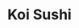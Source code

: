 ---
layout: place
title: "Koi Sushi"
permalink: /illinois/chicago/koi-sushi.html
stateAbbr: IL
stateName: Illinois
cityName: Chicago
seo:
  name: "Koi Sushi"
  type: Restaurant
  links: https://www.koisushiillinois.com/
description: "Modern restaurant showcasing creative sushi, appetizers & all-you-can-eat dishes in a breezy space. Looking for sushi in Chicago, Illinois? Check out Koi Sus..."
place_id: ChIJzTV8o1rTD4gRlRwypjCllm0
photos:
  - name: >-
      places/ChIJzTV8o1rTD4gRlRwypjCllm0/photos/AeeoHcK1sJ07IMWPjdaIALuE1Xd5Z2xiFierjB62r01HaF4uVbW_ZyJiUv7T_-AVBgnshokiur_SetP12_0chUyHu3S57ZgiuLvY384xfABsENTbFkly76Lm4JHXQu930tLKE17OyOz5rkKWY_Saz_Yn2chL681B0UpzqZBIPNUMrI-_WUTsK9fbYde4T9_UYmGTaWcIkctKaMGvnYTr5uHrSWnCs9vQPSEimhUVMpwtuSPYb_q8qMv9mcl_pu-LYhWsF2ebEc8YTnuqxPE_J3zZs4MFY0lNvx2q4_1I37Gq_X3SQQ
    widthPx: 3264
    heightPx: 2448
    authorAttributions:
      - displayName: Koi Sushi
        uri: https://maps.google.com/maps/contrib/103284235400221605744
        photoUri: >-
          https://lh3.googleusercontent.com/a-/ALV-UjWmsxIrVzuZ7thcIJFGdFl12nuP5aihuKM0sRdf5Is-_1ha9NI=s100-p-k-no-mo
    flagContentUri: >-
      https://www.google.com/local/imagery/report/?cb_client=maps_api_places.places_api&image_key=!1e10!2sAF1QipMfbKej2vukEu2shEyf8XFrPSZ4SD9imhgivy94&hl=en-US
    googleMapsUri: >-
      https://www.google.com/maps/place//data=!3m4!1e2!3m2!1sAF1QipMfbKej2vukEu2shEyf8XFrPSZ4SD9imhgivy94!2e10!4m2!3m1!1s0x880fd35aa37c35cd:0x6d96a530a6321c95
  - name: >-
      places/ChIJzTV8o1rTD4gRlRwypjCllm0/photos/AeeoHcIR7oJrBE_OlBzKx7Jx3VeJNiod2Ds_l-izi0nNFj8avJNdqIkOPmZNg53AD_vuj0V9KK4xzh87pnROxJdjlYeeJnWljOKCpfMJIievhNtRFR_YkDocEhUh7vtDyi4Ys2XzoVAaarpErLjpqAWXyra4gSjdh7w7dQ6Yyj1W1PBAqGWIUSs90WEZIWp2CJD3cLuJQ6N7k3Qenit0O2Wx8UljQe9MOnTqqwNMMgdLUw8oME4lq10dN01YmPyWRDfEj2JU_XdUAkXosUHLe3JxJz7BbejOU4tsJ4qKIMnuA794xQ
    widthPx: 2000
    heightPx: 1175
    authorAttributions:
      - displayName: Koi Sushi
        uri: https://maps.google.com/maps/contrib/103284235400221605744
        photoUri: >-
          https://lh3.googleusercontent.com/a-/ALV-UjWmsxIrVzuZ7thcIJFGdFl12nuP5aihuKM0sRdf5Is-_1ha9NI=s100-p-k-no-mo
    flagContentUri: >-
      https://www.google.com/local/imagery/report/?cb_client=maps_api_places.places_api&image_key=!1e10!2sAF1QipMJpqH6c5vNA7SQS9r1PAVls2dUccrAdnJSrI0Z&hl=en-US
    googleMapsUri: >-
      https://www.google.com/maps/place//data=!3m4!1e2!3m2!1sAF1QipMJpqH6c5vNA7SQS9r1PAVls2dUccrAdnJSrI0Z!2e10!4m2!3m1!1s0x880fd35aa37c35cd:0x6d96a530a6321c95
  - name: >-
      places/ChIJzTV8o1rTD4gRlRwypjCllm0/photos/AeeoHcK1aDPwmEeBJsnzrBV9m2R2QH9vYhH_f5E0yVVgnfe2hxwwisulSW_FMPOZt59YRXJ5MNAtNKdIMHBRpjE9jvJbSSiFFC74GEdReDpuCJ9wzc9zEuJ44A5exvK21JlDKphUtbNiHV708wDKDYcPnJe3rz2r1JnwXDONcVpJ01eSNhwD1jou4qGUc8vyVTG4kVqXJBfdriNJI3uZjp5hN9k-m1ZVZTVvNmqQUgP-IG6M5LqNivgjS1gq-PIC-LZkLCk2SjGQVtlYWDOZztbTxMDiQCRHChrvtez60FbDia0h1GxF8z36v9cxYfzNWuvUEt4vLpV3FKEBOxEGMC5T3xV3If22XM22ND8stlKCzKLbmE0pOtz7i2ONEE2Sbu-zIZmLywMf-zVW9iUtPFtg1z4b9c4Px8tQKF98onmKWsnpT-e-
    widthPx: 4284
    heightPx: 3507
    authorAttributions:
      - displayName: Alisa Kharchenko
        uri: https://maps.google.com/maps/contrib/106813856913041842347
        photoUri: >-
          https://lh3.googleusercontent.com/a-/ALV-UjUjvEJe9se21Wawyncto4feHmnkqt1U19tevKJ72pa_9Pezg4Yf=s100-p-k-no-mo
    flagContentUri: >-
      https://www.google.com/local/imagery/report/?cb_client=maps_api_places.places_api&image_key=!1e10!2sCIHM0ogKEICAgMDQl4LU3QE&hl=en-US
    googleMapsUri: >-
      https://www.google.com/maps/place//data=!3m4!1e2!3m2!1sCIHM0ogKEICAgMDQl4LU3QE!2e10!4m2!3m1!1s0x880fd35aa37c35cd:0x6d96a530a6321c95
  - name: >-
      places/ChIJzTV8o1rTD4gRlRwypjCllm0/photos/AeeoHcJ02h4fP8CD0iJddn_VK3Z3kH7u1axCCl-_U9wXpgHjvyz4UGRH7sqiwCizSMdtuixGLl4JacXQCxBsv8_t1LgEOux4pTeTuAMrF5Y7I1D3JFHyIe8xQ81Bl39hPmUPmrj4QLPl5SaZFw06hIoKe3oh8tuRi_bS3JUptCukKZazycbgmF0WqGQeu0Qhv-nYuMgJyxxdGq76C8dU77SLRCo8_vFofyqqaiajAGUJbp-Lsdmxc2QtTeS1PHcgML6bIfy4_AoWn7TibkdGMu4N_0YmBx3Owc4rOYqhgvH5g0cBNA
    widthPx: 1125
    heightPx: 633
    authorAttributions:
      - displayName: Koi Sushi
        uri: https://maps.google.com/maps/contrib/103284235400221605744
        photoUri: >-
          https://lh3.googleusercontent.com/a-/ALV-UjWmsxIrVzuZ7thcIJFGdFl12nuP5aihuKM0sRdf5Is-_1ha9NI=s100-p-k-no-mo
    flagContentUri: >-
      https://www.google.com/local/imagery/report/?cb_client=maps_api_places.places_api&image_key=!1e10!2sAF1QipOYAupY2Su6-iKCvEcuMyt3DU2KII8ZzOY2j3QW&hl=en-US
    googleMapsUri: >-
      https://www.google.com/maps/place//data=!3m4!1e2!3m2!1sAF1QipOYAupY2Su6-iKCvEcuMyt3DU2KII8ZzOY2j3QW!2e10!4m2!3m1!1s0x880fd35aa37c35cd:0x6d96a530a6321c95
  - name: >-
      places/ChIJzTV8o1rTD4gRlRwypjCllm0/photos/AeeoHcIMIyHtTfj6JT-v2LdOaMJ-JKiG5qucGjPJI-4BFc9lsWmATmERKExf-nV3akwTJs2ZgTHsGOij-kCqkvwCcJEKBy5WVTQMGuIbI38G3mmEI064PPrrS5sAxN4rKWl09K_N_NudNM3rMXNwgjX0lz1DbKDpLWO4TxlJ8mGDAxWum_WSyt2KOKSNawMYEFefNIXWkvOOmRK_h6JUZsL3XsdqndD8AIAgmzlAorviumdM0lPRLxELsFGDRO7t1Q1mPRGHQ2p8ZKhirV6vMG3tmvz96vmrrwjmtkhso7QZUDXuC1yppxYVWWmt2sb8RiJ3ZKshITuwypdOxUQ7VI9dzyUQFMIbZ38r0YvKDXzRMWaFTWsGQ3DCL3F_dt4sO-moBMhqUt2wE5zIrP03-0RhsJ2fu1QZqikPAqFtrHImII9RNrF-
    widthPx: 1440
    heightPx: 1440
    authorAttributions:
      - displayName: Teresa NP Keil
        uri: https://maps.google.com/maps/contrib/107837145988388338979
        photoUri: >-
          https://lh3.googleusercontent.com/a-/ALV-UjV2t-D9cxvfn17dYHqhbZb_atQV0usmtX6iQEF6XD_mO2A0wJct8g=s100-p-k-no-mo
    flagContentUri: >-
      https://www.google.com/local/imagery/report/?cb_client=maps_api_places.places_api&image_key=!1e10!2sCIHM0ogKEICAgICdtvnOugE&hl=en-US
    googleMapsUri: >-
      https://www.google.com/maps/place//data=!3m4!1e2!3m2!1sCIHM0ogKEICAgICdtvnOugE!2e10!4m2!3m1!1s0x880fd35aa37c35cd:0x6d96a530a6321c95
  - name: >-
      places/ChIJzTV8o1rTD4gRlRwypjCllm0/photos/AeeoHcLgP2eMD8dwGNEXwZhhUsGa7GE51ANf3iQW4UWn_8rCB3HSCQpm-0YXEOKUlsoHmSxYacOiXCoJabR0VCXchav7C4FdiTtSF48V7E31ti0B7JLmL3mw3ZM5hDsmmUgWvyBFu20KbrnAd7SGcq7pgV2MjY-GgaLhYALQtEMoFXDsAqS6aSZicS4z9VDuXzQKjSmtJuLOuHjBIBkAuXN4dNc4wfLuATeDpjo-3-9mHNfUOB_EqdcRcS_a3P9vnh7wVq3Y5XzZUQ7o3y7idv24ehPkPYzyaMbvI405CpfBRNuOgg
    widthPx: 2000
    heightPx: 2000
    authorAttributions:
      - displayName: Koi Sushi
        uri: https://maps.google.com/maps/contrib/103284235400221605744
        photoUri: >-
          https://lh3.googleusercontent.com/a-/ALV-UjWmsxIrVzuZ7thcIJFGdFl12nuP5aihuKM0sRdf5Is-_1ha9NI=s100-p-k-no-mo
    flagContentUri: >-
      https://www.google.com/local/imagery/report/?cb_client=maps_api_places.places_api&image_key=!1e10!2sAF1QipMx7g1dkQJWZbats_F-hZAAslCaLGz9bbJlvnBp&hl=en-US
    googleMapsUri: >-
      https://www.google.com/maps/place//data=!3m4!1e2!3m2!1sAF1QipMx7g1dkQJWZbats_F-hZAAslCaLGz9bbJlvnBp!2e10!4m2!3m1!1s0x880fd35aa37c35cd:0x6d96a530a6321c95
  - name: >-
      places/ChIJzTV8o1rTD4gRlRwypjCllm0/photos/AeeoHcJrNkOgu9eQhi4ub9rWZTBh34HyxZtL7pCiER85AYiHVMXkNO0HA7_K8Q_VzhdgXgvJ4twU8cbCVyTX66mMnh2PDaIbZ3mTkBrQj59wOh1IYsMCjB2pQTwTXO79mzKL_2DlLZ0sabdWfuheDizCORcnt5qp3Neje97gthkIFHgmNUGHDrrNcxS9r7EjCe-t9GIyNhOKgQlAgOoifBu46675pjsgo7GmTGSHgWo3zxOtmgPYhruQeWbtv1Dg0Hr_SWJpEFVvBHkHD6mpP6TGW19ejjnp0QQ5bvaiS-_7zl1VfiuCgyNYkyGocjjegEzzoJsDhZsUDXqtrUBHidOo1xv0diWgdQr2qFWlEQSRS5UFOFuNNaXYkNum7NIMs1Yx1p0ETpYT2-B0rU6n9CrtcoAirdj2TCRts4YZZblLhEM
    widthPx: 4000
    heightPx: 3000
    authorAttributions:
      - displayName: OQuinn Holmes
        uri: https://maps.google.com/maps/contrib/105589011040495431481
        photoUri: >-
          https://lh3.googleusercontent.com/a/ACg8ocJLlewEGpJ8ZLvbelkWFdT0fyvRWfrEDhCOOVA_TJVJ9V3jmA=s100-p-k-no-mo
    flagContentUri: >-
      https://www.google.com/local/imagery/report/?cb_client=maps_api_places.places_api&image_key=!1e10!2sCIHM0ogKEICAgIC_lrmlLA&hl=en-US
    googleMapsUri: >-
      https://www.google.com/maps/place//data=!3m4!1e2!3m2!1sCIHM0ogKEICAgIC_lrmlLA!2e10!4m2!3m1!1s0x880fd35aa37c35cd:0x6d96a530a6321c95
  - name: >-
      places/ChIJzTV8o1rTD4gRlRwypjCllm0/photos/AeeoHcIH5QbVoxgVJApGjr8RGrYG8SJ6aLwVHIJSKZO5DIs2uyafp_Fx45uH5UvyI1G5DUNuwTOLGmF0_gVWnE2dPpEzL3iUdw3i4t1ESmVXqxvtIp-PbYFUN_dSlnuEb9a_FkpKBxD6sX3tf8u-PE6zoL7o9b6HB7N44iBCacypYZ-Kc3Thg8xUcieyKtC2iKzGmhP_DAsXDbNuRjbQ7R_Etptjf-oi8UNxGwulRIMDlDTpfZ4XBQzo5kJiKJaVMNeByscSi2yKKpAS9IGzx4ujAj9CjJPSl5CbnrNxV2nAY4csDg
    widthPx: 640
    heightPx: 629
    authorAttributions:
      - displayName: Koi Sushi
        uri: https://maps.google.com/maps/contrib/103284235400221605744
        photoUri: >-
          https://lh3.googleusercontent.com/a-/ALV-UjWmsxIrVzuZ7thcIJFGdFl12nuP5aihuKM0sRdf5Is-_1ha9NI=s100-p-k-no-mo
    flagContentUri: >-
      https://www.google.com/local/imagery/report/?cb_client=maps_api_places.places_api&image_key=!1e10!2sAF1QipNhzTYjPkCsmtN1B9ZUGtyskMgVy7RRzvoVJkvI&hl=en-US
    googleMapsUri: >-
      https://www.google.com/maps/place//data=!3m4!1e2!3m2!1sAF1QipNhzTYjPkCsmtN1B9ZUGtyskMgVy7RRzvoVJkvI!2e10!4m2!3m1!1s0x880fd35aa37c35cd:0x6d96a530a6321c95
  - name: >-
      places/ChIJzTV8o1rTD4gRlRwypjCllm0/photos/AeeoHcLbMAtmlJSd7bpFL5wqmGuiq2n4g_ppsJ0nHuR1caCYjcI78CRWrOL5KZvQi6pS8JEB9-0ozhEqvFcYfw5bv69V9AkmZAG4K1byxyRqYtGWO6Qm9cDJ-crbiky8KJyEGFuzl9sJiXT9NIiylDmSHuALXumq8CLU2csn2i4aWPssJfOpImm-X-G4GF-7QNYKqg285mdpMBYP355DJEujyJ6g4x3OgKdUrq_GLcsRqrYA_ythdyBPU0SSrRSL4OoxKZSms_XEpNH9R8AI1qvMy8UWXbvlVaRWUxt4NvZGWhC5w-Cvb6uozqmnah1IT3e63va7SossmNDNxx_sTmZG7WOvfM_IDxoDAL4IvsCz8ebjiawkb7Z36zlelMgdSZDAv-JwNPBIelfCoEyf1oTg4ahhoCKoYIDD0mkGXOC8NK9HHHPE
    widthPx: 4032
    heightPx: 2268
    authorAttributions:
      - displayName: Alvin Wang
        uri: https://maps.google.com/maps/contrib/115188658785930719416
        photoUri: >-
          https://lh3.googleusercontent.com/a-/ALV-UjV0D3OYSa5lG2I6HFQR-lFG-mVGTJbw31OEfCteH6RbtBfowpnn=s100-p-k-no-mo
    flagContentUri: >-
      https://www.google.com/local/imagery/report/?cb_client=maps_api_places.places_api&image_key=!1e10!2sCIHM0ogKEICAgICBzLKdgQE&hl=en-US
    googleMapsUri: >-
      https://www.google.com/maps/place//data=!3m4!1e2!3m2!1sCIHM0ogKEICAgICBzLKdgQE!2e10!4m2!3m1!1s0x880fd35aa37c35cd:0x6d96a530a6321c95
  - name: >-
      places/ChIJzTV8o1rTD4gRlRwypjCllm0/photos/AeeoHcIqF1Ur-_-W-iIg5Ikb72XwjxsYiqAmpnVSaAUpVw7MJ6HajRlJxBBK3P69aCpMyZn7a2zcHW1U1Z6d9C3xOoAag_ZspzLlXDE7R8EhoIjZhGhkeWmnO7Pkl4AljAd06Xd5gE4S-er93wbZJkBJn-0hKmh7yq4oaiTo7RsKDOzzrlthZc1tX8EJRF1h088qSCSP54pFWytalnF7fE1FbviF1egB69l2rmPTt95iT-BgJhrWrwys4sHmTU3yloYY5EgN063wnAzZQ3DMG8faoqvDQyjjZU5WF1jEYaxt30FO_A
    widthPx: 2000
    heightPx: 2000
    authorAttributions:
      - displayName: Koi Sushi
        uri: https://maps.google.com/maps/contrib/103284235400221605744
        photoUri: >-
          https://lh3.googleusercontent.com/a-/ALV-UjWmsxIrVzuZ7thcIJFGdFl12nuP5aihuKM0sRdf5Is-_1ha9NI=s100-p-k-no-mo
    flagContentUri: >-
      https://www.google.com/local/imagery/report/?cb_client=maps_api_places.places_api&image_key=!1e10!2sAF1QipM17d32W7fjZkITCBKb6eDV7JEAfdMlM9KNFJ-W&hl=en-US
    googleMapsUri: >-
      https://www.google.com/maps/place//data=!3m4!1e2!3m2!1sAF1QipM17d32W7fjZkITCBKb6eDV7JEAfdMlM9KNFJ-W!2e10!4m2!3m1!1s0x880fd35aa37c35cd:0x6d96a530a6321c95
address: 2156 N Clybourn Ave, Chicago, IL 60614, USA
street: 2156 N Clybourn Ave
city: Chicago
state: IL
zip: '60614'
country: USA
neighborhood: Lincoln Park
latitude: '41.920428'
longitude: '-87.662923'
accessibility_options:
  wheelchairAccessibleEntrance: true
  wheelchairAccessibleRestroom: true
  wheelchairAccessibleSeating: true
business_status: OPERATIONAL
name: Koi Sushi
google_maps_links:
  directionsUri: >-
    https://www.google.com/maps/dir//''/data=!4m7!4m6!1m1!4e2!1m2!1m1!1s0x880fd35aa37c35cd:0x6d96a530a6321c95!3e0
  placeUri: https://maps.google.com/?cid=7896680625006058645
  writeAReviewUri: >-
    https://www.google.com/maps/place//data=!4m3!3m2!1s0x880fd35aa37c35cd:0x6d96a530a6321c95!12e1
  reviewsUri: >-
    https://www.google.com/maps/place//data=!4m4!3m3!1s0x880fd35aa37c35cd:0x6d96a530a6321c95!9m1!1b1
  photosUri: >-
    https://www.google.com/maps/place//data=!4m3!3m2!1s0x880fd35aa37c35cd:0x6d96a530a6321c95!10e5
primary_type: Japanese Restaurant
opening_hours:
  regular: null
  current: null
secondary_opening_hours:
  regular:
    weekdayDescriptions: null
    type: null
  current:
    weekdayDescriptions: null
    type: null
phone: (773) 904-8144
price_level: PRICE_LEVEL_MODERATE
price_range: $30 &ndash; $50
rating: '4.5'
rating_count: 1049
website: https://www.koisushiillinois.com/
reviews:
  - name: >-
      places/ChIJzTV8o1rTD4gRlRwypjCllm0/reviews/ChdDSUhNMG9nS0VJQ0FnSUNfaXR1WTVnRRAB
    relativePublishTimeDescription: 2 months ago
    rating: 5
    text:
      text: >-
        The best sushi I had ever eaten! There are a lot of different type of
        sushi, they are very fast, all the food is super good, it is fresh, the
        appetizers are soooo good. The relationship between price and quality is
        10/10! I realy recommend for go with a big group of friends like 6-8
        person!
      languageCode: en
    originalText:
      text: >-
        The best sushi I had ever eaten! There are a lot of different type of
        sushi, they are very fast, all the food is super good, it is fresh, the
        appetizers are soooo good. The relationship between price and quality is
        10/10! I realy recommend for go with a big group of friends like 6-8
        person!
      languageCode: en
    authorAttribution:
      displayName: tina cirerol
      uri: https://www.google.com/maps/contrib/112084679166627663360/reviews
      photoUri: >-
        https://lh3.googleusercontent.com/a-/ALV-UjW87A-MvcVuMltSPl2ObSAzcsXYxemUWkd-GX4k6_czbL-I5iI=s128-c0x00000000-cc-rp-mo-ba3
    publishTime: '2025-01-14T22:35:11.978304Z'
    flagContentUri: >-
      https://www.google.com/local/review/rap/report?postId=ChdDSUhNMG9nS0VJQ0FnSUNfaXR1WTVnRRAB&d=17924085&t=1
    googleMapsUri: >-
      https://www.google.com/maps/reviews/data=!4m6!14m5!1m4!2m3!1sChdDSUhNMG9nS0VJQ0FnSUNfaXR1WTVnRRAB!2m1!1s0x880fd35aa37c35cd:0x6d96a530a6321c95
  - name: >-
      places/ChIJzTV8o1rTD4gRlRwypjCllm0/reviews/ChZDSUhNMG9nS0VJQ0FnTUNRdnE3NEN3EAE
    relativePublishTimeDescription: a month ago
    rating: 4
    text:
      text: >-
        Ist time here and came on a Friday afternoon,  the place was not packed
        at all. We ordered Piña Coladas and beer. The drinks were very good and
        the food was good also. The wait in between drinks  - food and second
        round of drinks.....took a while. Overall it's a good place, on our way
        out it was getting really packed.
      languageCode: en
    originalText:
      text: >-
        Ist time here and came on a Friday afternoon,  the place was not packed
        at all. We ordered Piña Coladas and beer. The drinks were very good and
        the food was good also. The wait in between drinks  - food and second
        round of drinks.....took a while. Overall it's a good place, on our way
        out it was getting really packed.
      languageCode: en
    authorAttribution:
      displayName: Victor H
      uri: https://www.google.com/maps/contrib/113488119298445413524/reviews
      photoUri: >-
        https://lh3.googleusercontent.com/a/ACg8ocJZOgADumGF-_X8Gs2oYcno5tWU9pNsvNjEWdfBiCKwSrbAEQ=s128-c0x00000000-cc-rp-mo-ba5
    publishTime: '2025-03-04T17:41:37.959196Z'
    flagContentUri: >-
      https://www.google.com/local/review/rap/report?postId=ChZDSUhNMG9nS0VJQ0FnTUNRdnE3NEN3EAE&d=17924085&t=1
    googleMapsUri: >-
      https://www.google.com/maps/reviews/data=!4m6!14m5!1m4!2m3!1sChZDSUhNMG9nS0VJQ0FnTUNRdnE3NEN3EAE!2m1!1s0x880fd35aa37c35cd:0x6d96a530a6321c95
  - name: >-
      places/ChIJzTV8o1rTD4gRlRwypjCllm0/reviews/ChdDSUhNMG9nS0VJQ0FnSUQza3VfRnFRRRAB
    relativePublishTimeDescription: 5 months ago
    rating: 5
    text:
      text: >-
        I love this sushi bar. It's clean and beautiful inside. Friendly staff,
        nice atmosphere. Everything we ordered was always very tasty. I
        recommend it to everyone.
      languageCode: en
    originalText:
      text: >-
        I love this sushi bar. It's clean and beautiful inside. Friendly staff,
        nice atmosphere. Everything we ordered was always very tasty. I
        recommend it to everyone.
      languageCode: en
    authorAttribution:
      displayName: Azula
      uri: https://www.google.com/maps/contrib/101736035688659981775/reviews
      photoUri: >-
        https://lh3.googleusercontent.com/a-/ALV-UjXjcUF_94Tq6y2AQbZaa4n-Bmh37MzUynvogukXco5kd4vjrUfD=s128-c0x00000000-cc-rp-mo-ba4
    publishTime: '2024-11-13T18:10:29.371064Z'
    flagContentUri: >-
      https://www.google.com/local/review/rap/report?postId=ChdDSUhNMG9nS0VJQ0FnSUQza3VfRnFRRRAB&d=17924085&t=1
    googleMapsUri: >-
      https://www.google.com/maps/reviews/data=!4m6!14m5!1m4!2m3!1sChdDSUhNMG9nS0VJQ0FnSUQza3VfRnFRRRAB!2m1!1s0x880fd35aa37c35cd:0x6d96a530a6321c95
  - name: >-
      places/ChIJzTV8o1rTD4gRlRwypjCllm0/reviews/ChZDSUhNMG9nS0VJQ0FnSUNIaTh2MEJBEAE
    relativePublishTimeDescription: 7 months ago
    rating: 4
    text:
      text: >-
        Koi Sushi in Chicago offers a delightful dining experience with its
        fresh ingredients and well-crafted dishes. The sushi is consistently
        high quality, with a great variety of rolls and sashimi options. The
        ambiance is modern and inviting, making it a perfect spot for both
        casual meals and special occasions. Service is generally attentive,
        though it can be a bit slow during peak hours. Prices are reasonable for
        the quality provided. Overall, Koi Sushi is a solid choice for sushi
        lovers looking for a reliable and enjoyable meal in the city.
      languageCode: en
    originalText:
      text: >-
        Koi Sushi in Chicago offers a delightful dining experience with its
        fresh ingredients and well-crafted dishes. The sushi is consistently
        high quality, with a great variety of rolls and sashimi options. The
        ambiance is modern and inviting, making it a perfect spot for both
        casual meals and special occasions. Service is generally attentive,
        though it can be a bit slow during peak hours. Prices are reasonable for
        the quality provided. Overall, Koi Sushi is a solid choice for sushi
        lovers looking for a reliable and enjoyable meal in the city.
      languageCode: en
    authorAttribution:
      displayName: Huseyin Polat
      uri: https://www.google.com/maps/contrib/112860239984631880851/reviews
      photoUri: >-
        https://lh3.googleusercontent.com/a/ACg8ocIS7jSWFYlSn6zmVt1o6f6Vb4I27be2dl1zO-_3x2ssLzLdbA=s128-c0x00000000-cc-rp-mo-ba4
    publishTime: '2024-09-08T20:37:10.655305Z'
    flagContentUri: >-
      https://www.google.com/local/review/rap/report?postId=ChZDSUhNMG9nS0VJQ0FnSUNIaTh2MEJBEAE&d=17924085&t=1
    googleMapsUri: >-
      https://www.google.com/maps/reviews/data=!4m6!14m5!1m4!2m3!1sChZDSUhNMG9nS0VJQ0FnSUNIaTh2MEJBEAE!2m1!1s0x880fd35aa37c35cd:0x6d96a530a6321c95
  - name: >-
      places/ChIJzTV8o1rTD4gRlRwypjCllm0/reviews/ChdDSUhNMG9nS0VJQ0FnSURyblBHbTVnRRAB
    relativePublishTimeDescription: 9 months ago
    rating: 4
    text:
      text: >-
        I was not disappointed I decided to come here all the way from the
        suburbs.  The rice in the sushi is just enough-not like other sushi
        restaurants that’s rippping you off by putting a lot of rice. All in all
        the food is 5 stars to me.  It was busy when we were there that there
        was delay in serving. I highly recommend this place.
      languageCode: en
    originalText:
      text: >-
        I was not disappointed I decided to come here all the way from the
        suburbs.  The rice in the sushi is just enough-not like other sushi
        restaurants that’s rippping you off by putting a lot of rice. All in all
        the food is 5 stars to me.  It was busy when we were there that there
        was delay in serving. I highly recommend this place.
      languageCode: en
    authorAttribution:
      displayName: Jen R
      uri: https://www.google.com/maps/contrib/115750744480276950284/reviews
      photoUri: >-
        https://lh3.googleusercontent.com/a-/ALV-UjU0cXcDB7QC-rv6OPPsZZZzu6k1_ORgDVHhHMGWKtorxGwAy30o=s128-c0x00000000-cc-rp-mo-ba3
    publishTime: '2024-07-15T21:20:06.055209Z'
    flagContentUri: >-
      https://www.google.com/local/review/rap/report?postId=ChdDSUhNMG9nS0VJQ0FnSURyblBHbTVnRRAB&d=17924085&t=1
    googleMapsUri: >-
      https://www.google.com/maps/reviews/data=!4m6!14m5!1m4!2m3!1sChdDSUhNMG9nS0VJQ0FnSURyblBHbTVnRRAB!2m1!1s0x880fd35aa37c35cd:0x6d96a530a6321c95
parking_options:
  freeStreetParking: true
  paidStreetParking: true
  valetParking: false
payment_options:
  acceptsCreditCards: true
  acceptsDebitCards: true
  acceptsCashOnly: false
  acceptsNfc: true
allow_dogs: null
curbside_pickup: false
delivery: true
dine_in: true
good_for_children: true
good_for_groups: true
good_for_sports: false
live_music: false
menu_for_children: false
outdoor_seating: false
reservable: true
restroom: true
serves_beer: true
serves_breakfast: true
serves_brunch: false
serves_cocktails: true
serves_coffee: false
serves_dinner: true
serves_dessert: true
serves_lunch: true
serves_vegetarian_food: true
serves_wine: true
takeout: true
summary: >-
  Modern restaurant showcasing creative sushi, appetizers & all-you-can-eat
  dishes in a breezy space.

---